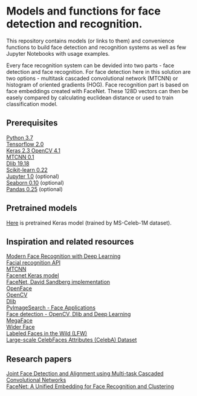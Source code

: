 # Models and functions for face detection and recognition.

This repository contains models (or links to them) and convenience functions to build face detection and recognition systems as well as few Jupyter Notebooks with usage examples.

Every face recognition system can be devided into two parts - face detection and face recognition. For face detection here in this solution are two options - multitask cascaded convolutional network (MTCNN) or histogram of oriented gradients (HOG).
Face recognition part is based on face embeddings created with FaceNet. These 128D vectors can then be easely compared by calculating euclidean distance or used to train classification model.

## Prerequisites

[Python 3.7](https://www.python.org/downloads/)  
[Tensorflow 2.0](https://www.tensorflow.org/install)  
[Keras 2.3 ](https://keras.io/#installation) 
[OpenCV 4.1](https://pypi.org/project/opencv-python/)  
[MTCNN 0.1](https://pypi.org/project/mtcnn/)  
[Dlib 19.18](https://pypi.org/project/dlib/)  
[Scikit-learn 0.22](https://scikit-learn.org/stable/install.html)  
[Jupyter 1.0](https://jupyter.org/install) (optional)  
[Seaborn 0.10](https://seaborn.pydata.org/installing.html) (optional)  
[Pandas 0.25](https://pypi.org/project/pandas/) (optional)  

## Pretrained models

[Here](https://drive.google.com/open?id=1pwQ3H4aJ8a6yyJHZkTwtjcL4wYWQb7bn) is pretrained Keras model (trained by MS-Celeb-1M dataset).

## Inspiration and related resources
[Modern Face Recognition with Deep Learning](https://medium.com/@ageitgey/machine-learning-is-fun-part-4-modern-face-recognition-with-deep-learning-c3cffc121d78)  
[Facial recognition API](https://github.com/ageitgey/face_recognition?utm_source=mybridge&utm_medium=blog&utm_campaign=read_more)  
[MTCNN](https://kpzhang93.github.io/MTCNN_face_detection_alignment/index.html)  
[Facenet Keras model](https://github.com/nyoki-mtl/keras-facenet)  
[FaceNet, David Sandberg implementation](https://github.com/davidsandberg/facenet)  
[OpenFace](http://cmusatyalab.github.io/openface/)  
[OpenCV](https://opencv.org/)  
[Dlib](http://dlib.net/)  
[PyImageSearch - Face Applications](https://www.pyimagesearch.com/category/faces/)  
[Face detection - OpenCV, Dlib and Deep Learning](https://www.learnopencv.com/face-detection-opencv-dlib-and-deep-learning-c-python/)  
[MegaFace](http://megaface.cs.washington.edu/?utm_campaign=The%20Batch&utm_source=hs_email&utm_medium=email&utm_content=78452820&_hsenc=p2ANqtz-_YyjDQURXiBDLYh-6uusHXMakpWIBUDl8IglSlh7h3fDC0tXZvwta3g63z0AZYmRLQmR_95YdFL6UP6Z0yLf2X10zHlA&_hsmi=78452820)  
[Wider Face](http://shuoyang1213.me/WIDERFACE/)  
[Labeled Faces in the Wild (LFW)](http://vis-www.cs.umass.edu/lfw/)  
[Large-scale CelebFaces Attributes (CelebA) Dataset](http://mmlab.ie.cuhk.edu.hk/projects/CelebA.html)  

## Research papers
[Joint Face Detection and Alignment using Multi-task Cascaded Convolutional Networks](https://arxiv.org/ftp/arxiv/papers/1604/1604.02878.pdf)  
[FaceNet: A Unified Embedding for Face Recognition and Clustering](https://arxiv.org/pdf/1503.03832.pdf)
